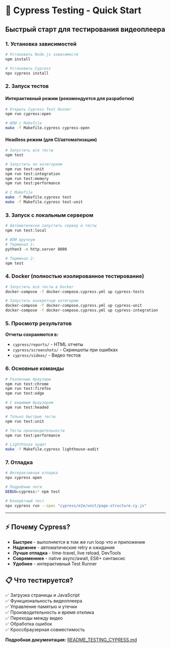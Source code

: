 # 🚀 Cypress Testing - Quick Start

## Быстрый старт для тестирования видеоплеера

### 1. Установка зависимостей

```bash
# Установить Node.js зависимости
npm install

# Установить Cypress
npx cypress install
```

### 2. Запуск тестов

#### Интерактивный режим (рекомендуется для разработки)
```bash
# Открыть Cypress Test Runner
npm run cypress:open

# ИЛИ с Makefile
make -f Makefile.cypress cypress-open
```

#### Headless режим (для CI/автоматизации)
```bash
# Запустить все тесты
npm test

# Запустить по категориям
npm run test:unit
npm run test:integration  
npm run test:memory
npm run test:performance

# С Makefile
make -f Makefile.cypress test
make -f Makefile.cypress test-unit
```

### 3. Запуск с локальным сервером

```bash
# Автоматически запустить сервер и тесты
npm run test:local

# ИЛИ вручную
# Терминал 1:
python3 -m http.server 8000

# Терминал 2:
npm test
```

### 4. Docker (полностью изолированное тестирование)

```bash
# Запустить все тесты в Docker
docker-compose -f docker-compose.cypress.yml up cypress-tests

# Запустить конкретную категорию
docker-compose -f docker-compose.cypress.yml up cypress-unit
docker-compose -f docker-compose.cypress.yml up cypress-integration
```

### 5. Просмотр результатов

**Отчеты сохраняются в:**
- `cypress/reports/` - HTML отчеты
- `cypress/screenshots/` - Скриншоты при ошибках
- `cypress/videos/` - Видео тестов

### 6. Основные команды

```bash
# Различные браузеры
npm run test:chrome
npm run test:firefox
npm run test:edge

# С видимым браузером
npm run test:headed

# Только быстрые тесты
npm run test:unit

# Тесты производительности
npm run test:performance

# Lighthouse аудит
make -f Makefile.cypress lighthouse-audit
```

### 7. Отладка

```bash
# Интерактивная отладка
npx cypress open

# Подробные логи
DEBUG=cypress:* npm test

# Конкретный тест
npx cypress run --spec "cypress/e2e/unit/page-structure.cy.js"
```

---

## ⚡ Почему Cypress?

- **Быстрее** - выполняется в том же run loop что и приложение
- **Надежнее** - автоматические retry и ожидания
- **Лучше отладка** - time-travel, live reload, DevTools
- **Современнее** - native async/await, ES6+ синтаксис
- **Удобнее** - интерактивный Test Runner

## 📋 Что тестируется?

✅ Загрузка страницы и JavaScript  
✅ Функциональность видеоплеера  
✅ Управление памятью и утечки  
✅ Производительность и время отклика  
✅ Переходы между видео  
✅ Обработка ошибок  
✅ Кроссбраузерная совместимость  

**Подробная документация:** [README_TESTING_CYPRESS.md](README_TESTING_CYPRESS.md)
